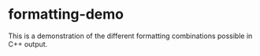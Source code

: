 # formatting-demo
This is a demonstration of the different formatting combinations possible in C++ output. 
